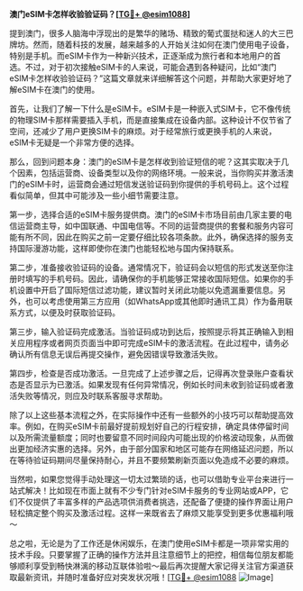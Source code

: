 **澳门eSIM卡怎样收验验证码？[[TG💪+ @esim1088](https://t.me/s/esim1088)]**

提到澳门，很多人脑海中浮现出的是繁华的赌场、精致的葡式蛋挞和迷人的大三巴牌坊。然而，随着科技的发展，越来越多的人开始关注如何在澳门使用电子设备，特别是手机。而eSIM卡作为一种新兴技术，正逐渐成为旅行者和本地用户的首选。不过，对于初次接触eSIM卡的人来说，可能会遇到各种疑问，比如“澳门eSIM卡怎样收验验证码？”这篇文章就来详细解答这个问题，并帮助大家更好地了解eSIM卡在澳门的使用。

首先，让我们了解一下什么是eSIM卡。eSIM卡是一种嵌入式SIM卡，它不像传统的物理SIM卡那样需要插入手机，而是直接集成在设备内部。这种设计不仅节省了空间，还减少了用户更换SIM卡的麻烦。对于经常旅行或更换手机的人来说，eSIM卡无疑是一个非常方便的选择。

那么，回到问题本身：澳门的eSIM卡是怎样收到验证短信的呢？这其实取决于几个因素，包括运营商、设备类型以及你的网络环境。一般来说，当你购买并激活澳门的eSIM卡时，运营商会通过短信发送验证码到你提供的手机号码上。这个过程看似简单，但其中可能涉及一些小细节需要注意。

第一步，选择合适的eSIM卡服务提供商。澳门的eSIM卡市场目前由几家主要的电信运营商主导，如中国联通、中国电信等。不同的运营商提供的套餐和服务内容可能有所不同，因此在购买之前一定要仔细比较各项条款。此外，确保选择的服务支持国际漫游功能，这样即使你在澳门也能轻松地与国内保持联系。

第二步，准备接收验证码的设备。通常情况下，验证码会以短信的形式发送至你注册时填写的手机号码。因此，请确保你的手机能够正常接收国际短信。如果你的手机设置中开启了国际短信过滤功能，建议暂时关闭此功能以免遗漏重要信息。另外，也可以考虑使用第三方应用（如WhatsApp或其他即时通讯工具）作为备用联系方式，以便及时获取验证码。

第三步，输入验证码完成激活。当验证码成功到达后，按照提示将其正确输入到相关应用程序或者网页页面当中即可完成eSIM卡的激活流程。在此过程中，请务必确认所有信息无误后再提交操作，避免因错误导致激活失败。

第四步，检查是否成功激活。一旦完成了上述步骤之后，记得再次登录账户查看状态是否显示为已激活。如果发现有任何异常情况，例如长时间未收到验证码或者激活失败等情况，则应及时联系客服寻求帮助。

除了以上这些基本流程之外，在实际操作中还有一些额外的小技巧可以帮助提高效率。例如，在购买eSIM卡前最好提前规划好自己的行程安排，确定具体停留时间以及所需流量额度；同时也要留意不同时间段内可能出现的价格波动现象，从而做出更加经济实惠的选择。另外，由于部分国家和地区可能存在网络延迟问题，所以在等待验证码期间尽量保持耐心，并且不要频繁刷新页面以免造成不必要的麻烦。

当然啦，如果您觉得手动处理这一切太过繁琐的话，也可以借助专业平台来进行一站式解决！比如现在市面上就有不少专门针对eSIM卡服务的专业网站或APP，它们不仅提供了丰富多样的产品选项供消费者挑选，还配备了便捷的操作界面让用户轻松搞定整个购买及激活过程。这样一来既省去了麻烦又能享受到更多优惠福利哦～

总之啦，无论是为了工作还是休闲娱乐，在澳门使用eSIM卡都是一项非常实用的技术手段。只要掌握了正确的操作方法并且注意细节上的把控，相信每位朋友都能够顺利享受到畅快淋漓的移动互联体验啦～最后再次提醒大家记得关注官方渠道获取最新资讯，并随时准备好应对突发状况哦！[[TG💪+ @esim1088](https://t.me/s/esim1088) ![Image](https://i.postimg.cc/4NQfJmqS/Snipaste-2025-05-13-00-14-12.png)]